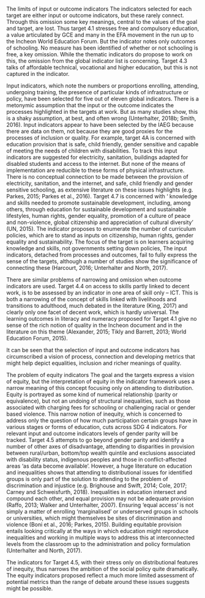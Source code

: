 The limits of input or outcome indicators
The indicators selected for each target are either input or outcome indicators, but these rarely connect. Through this omission some key meanings, central to the values of the goal and target, are lost. Thus target 4.1 stresses free and compulsory education, a value articulated by GCE and many in the EFA movement in the run up to the Incheon World Education Forum. But the indicator notes only outcomes of schooling. No measure has been identified of whether or not schooling is free, a key omission. While the thematic indicators do propose to work on this, the omission from the global indicator list is concerning. Target 4.3 talks of affordable technical, vocational and higher education, but this is not captured in the indicator.

Input indicators, which note the numbers or proportions enrolling, attending, undergoing training, the presence of particular kinds of infrastructure or policy, have been selected for five out of eleven global indicators. There is a metonymic assumption that the input or the outcome indicates the processes highlighted in the targets at work. But as many studies show, this is a shaky assumption, at best, and often wrong (Unterhalter, 2018b; Smith, 2016). Input indicators appear to have been selected by the IAEG because there are data on them, not because they are good proxies for the processes of inclusion or quality. For example, target 4A is concerned with education provision that is safe, child friendly, gender sensitive and capable of meeting the needs of children with disabilities. To track this input indicators are suggested for electricity, sanitation, buildings adapted for disabled students and access to the internet. But none of the means of implementation are reducible to these forms of physical infrastructure. There is no conceptual connection to be made between the provision of electricity, sanitation, and the internet, and safe, child friendly and gender sensitive schooling, as extensive literature on these issues highlights (e.g. Parkes, 2015; Parkes et al., 2016). Target 4.7 is concerned with ‘ knowledge and skills needed to promote sustainable development, including, among others, through education for sustainable development and sustainable lifestyles, human rights, gender equality, promotion of a culture of peace and non-violence, global citizenship and appreciation of cultural diversity’ (UN, 2015). The indicator proposes to enumerate the number of curriculum policies, which are to stand as inputs on citizenship, human rights, gender equality and sustainability. The focus of the target is on learners acquiring knowledge and skills, not governments setting down policies, The input indicators, detached from processes and outcomes, fail to fully express the sense of the targets, although a number of studies show the significance of connecting these (Harcourt, 2016; Unterhalter and North, 2017).

There are similar problems of narrowing and omission when outcome indicators are used. Target 4.4 on access to skills partly linked to decent work, is to be assessed by an indicator in one area of skill only – ICT. This is both a narrowing of the concept of skills linked with livelihoods and transitions to adulthood, much debated in the literature (King, 2017) and clearly only one facet of decent work, which is hardly universal. The learning outcomes in literacy and numeracy proposed for Target 4.1 give no sense of the rich notion of quality in the Incheon document and in the literature on this theme (Alexander, 2015; Tikly and Barrett, 2013; World Education Forum, 2015).

It can be seen that the selection of input and outcome indicators has circumscribed a vision of process, connection and developing metrics that might help depict equalities, inclusion and richer meanings of quality.

The problem of equity indicators
The goal and the targets express a vision of equity, but the interpretation of equity in the indicator framework uses a narrow meaning of this concept focusing only on attending to distribution. Equity is portrayed as some kind of numerical relationship (parity or equivalence), but not an undoing of structural inequalities, such as those associated with charging fees for schooling or challenging racial or gender based violence. This narrow notion of inequity, which is concerned to address only the question of how much participation certain groups have in various stages or forms of education, cuts across SDG 4 indicators. For relevant input and outcome indicators levels of gender parity will be tracked. Target 4.5 attempts to go beyond gender parity and identify a number of other axes of disadvantage, attending to disparities in provision between rural/urban, bottom/top wealth quintile and exclusions associated with disability status, indigenous peoples and those in conflict-affected areas ‘as data become available’. However, a huge literature on education and inequalities shows that attending to distributional issues for identified groups is only part of the solution to attending to the problem of discrimination and injustice (e.g. Brighouse and Swift, 2014; Cole, 2017; Carney and Schweisfurth, 2018). Inequalities in education intersect and compound each other, and equal provision may not be adequate provision (Raffo, 2013; Walker and Unterhalter, 2007). Ensuring ‘equal access’ is not simply a matter of enrolling ‘marginalised’ or underserved groups in schools or universities, which might themselves be sites of discrimination and violence (Boni et al., 2016; Parkes, 2015). Building equitable provision entails looking critically at the ways in which education might reproduce inequalities and working in multiple ways to address this at interconnected levels from the classroom up to the administration and policy formulation (Unterhalter and North, 2017).

The indicators for Target 4.5, with their stress only on distributional features of inequity, thus narrows the ambition of the social policy quite dramatically. The equity indicators proposed reflect a much more limited assessment of potential metrics than the range of debate around these issues suggests might be possible.